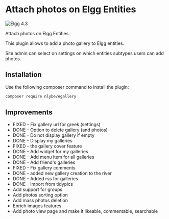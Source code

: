 # Attach photos on Elgg Entities

![Elgg 4.3](https://img.shields.io/badge/Elgg-4.3-orange.svg?style=flat-square)

Attach photos on Elgg Entities.

This plugin allows to add a photo gallery to Elgg entities.

Site admin can select on settings on which entities subtypes users can add photos.

## Installation

Use the following composer command to install the plugin:

```bash
composer require nlybe/egallery
```

## Improvements

- FIXED - Fix gallery url for greek (settings)
- DONE - Option to delete gallery (and photos)
- DONE - Do not display gallery if empty
- DONE - Display my galleries
- FIXED - the gallery cover feature
- DONE - Add widget for my galleries
- DONE - Add menu item for all galleries
- DONE - Add friend's galleries
- FIXED - Fix gallery comments
- DONE - added new gallery creation to the river
- DONE - Added rss for galleries
- DONE - Import from tidypics
- Add support for groups
- Add photos sorting option
- Add mass photos deletion
- Enrich images features
- Add photo view page and make it likeable, commentable, searchable